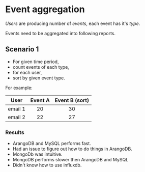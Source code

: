 # Event aggregation

_Users_ are producing number of _events_, each event has it's _type_.

Events need to be aggregated into following reports.

## Scenario 1

+ For given time period,
+ count events of each type,
+ for each user,
+ sort by given event type.

For example:

|User    | Event A | Event B (sort) |
|--------|:-------:|:--------------:|
|email 1 | 20      | 30             |
|email 2 | 22      | 27             |

### Results

+ ArangoDB and MySQL performs fast.
+ Had an issue to figure out how to do things in ArangoDB.
+ MongoDb was intuitive.
+ MongoDB performs slower then ArangoDB and MySQL
+ Didn't know how to use influxdb.



